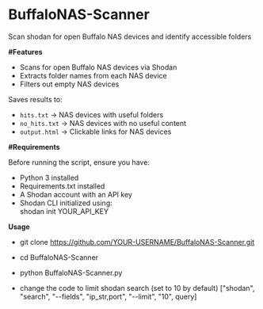 # BuffaloNAS-Scanner
Scan shodan for open Buffalo NAS devices and identify accessible folders

**#Features**  
  - Scans for open Buffalo NAS devices via Shodan
  - Extracts folder names from each NAS device 
  - Filters out empty NAS devices
    
  Saves results to:  
   - `hits.txt` → NAS devices with useful folders  
   - `no_hits.txt` → NAS devices with no useful content  
   - `output.html` → Clickable links for NAS devices  

**#Requirements**  

  Before running the script, ensure you have:
   - Python 3 installed
   - Requirements.txt installed
   - A Shodan account with an API key  
   - Shodan CLI initialized using:  
          shodan init YOUR_API_KEY

**Usage**

- git clone https://github.com/YOUR-USERNAME/BuffaloNAS-Scanner.git
- cd BuffaloNAS-Scanner
- python BuffaloNAS-Scanner.py

- change the code to limit shodan search
  (set to 10 by default)
    ["shodan", "search", "--fields", "ip_str,port", "--limit", "10", query]
